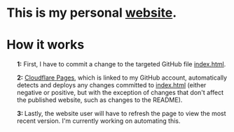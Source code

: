 <h1>This is my personal <a href="https://website-j83.pages.dev/">website</a>.</h1>
<h1>How it works</h1>
<ul><strong>1:</strong> First, I have to commit a change to the targeted GitHub file <a href="https://github.com/OWelton-Rosie/website/blob/main/index.html">index.html</a>.</ul>
<ul><strong>2:</strong> <a href="https://pages.cloudflare.com/">Cloudflare Pages</a>, which is linked to my GitHub account, automatically detects and deploys any changes committed to <a href="https://github.com/OWelton-Rosie/website/blob/main/index.html">index.html</a> (either negative or positive, but with the exception of changes that don't affect the published website, such as changes to the README).</ul>
<ul><strong>3: </strong> Lastly, the website user will have to refresh the page to view the most recent version. I'm currently working on automating this.</ul>
